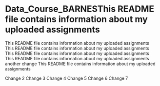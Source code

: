 # Data_Course_BARNESThis README file contains information about my uploaded assignments
This README file contains information about my uploaded assignments
This README file contains information about my uploaded assignments
This README file contains information about my uploaded assignments
This README file contains information about my uploaded assignments
another change
This README file contains information about my uploaded assignments

Change 2
Change 3
Change 4
Change 5
Change 6
Change 7


